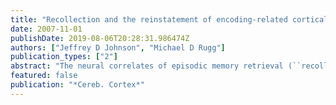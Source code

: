 ```yaml
---
title: "Recollection and the reinstatement of encoding-related cortical activity"
date: 2007-11-01
publishDate: 2019-08-06T20:28:31.986474Z
authors: ["Jeffrey D Johnson", "Michael D Rugg"]
publication_types: ["2"]
abstract: "The neural correlates of episodic memory retrieval (``recollection'') differ according to the type of information contained in the recollected episode. Such content-specific recollection effects have been hypothesized to reflect the reinstatement of processes or representations active during encoding. Using event-related functional magnetic resonance imaging, we evaluated this hypothesis by directly contrasting the neural activity elicited during the encoding and subsequent recollection of words studied with one of 2 encoding tasks. Study words appearing on pictures of scenes required imagining the word's referent at any location within the scene, whereas words appearing on a blank background required generating a sentence that incorporated the word. On a later memory test, the neural correlates of recollection were operationalized by contrasting the activity elicited during correct ``remember'' versus ``know'' responses. Recollected words from the ``scene'' task elicited activity in regions of left occipital cortex and anterior fusiform gyrus that overlapped regions where encoding-related activity was greater for the scene than sentence task. Conversely, activity elicited by words recollected from the ``sentence'' task overlapped with a region of ventromedial frontal cortex where encoding-related activity was greater for the sentence task. These content-specific associations between encoding- and recollection-related neural activity strongly support the reinstatement hypothesis of episodic retrieval."
featured: false
publication: "*Cereb. Cortex*"
---
```


